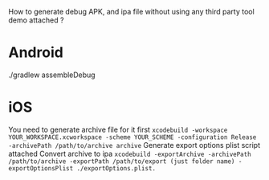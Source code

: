 How to generate debug APK, and ipa file without using any third party tool demo attached ?
# Android
./gradlew assembleDebug
# iOS
You need to generate archive file for it first
`xcodebuild -workspace YOUR_WORKSPACE.xcworkspace -scheme YOUR_SCHEME -configuration Release -archivePath /path/to/archive archive`
Generate export options plist
script attached
Convert archive to ipa
`xcodebuild -exportArchive -archivePath /path/to/archive -exportPath /path/to/export (just folder name) -exportOptionsPlist ./exportOptions.plist.`
